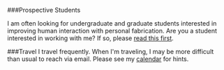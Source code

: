 ###Prospective Students

I am often looking for undergraduate and graduate students interested
in improving human interaction with personal fabrication. Are you a
student interested in working with me? If so, please [read this
first](prospective_students.html).

###Travel
I travel frequently. When I'm traveling, I may be more difficult than
usual to reach via email. Please see my [calendar](calendar.html) for
hints.
